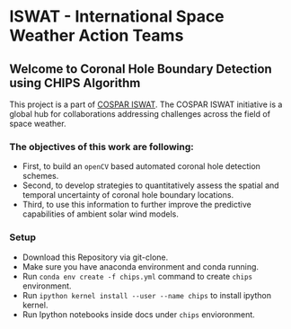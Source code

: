 # ISWAT - International Space Weather Action Teams
## Welcome to Coronal Hole Boundary Detection using CHIPS Algorithm

This project is a part of [COSPAR ISWAT](https://www.iswat-cospar.org/iswat-cospar). The COSPAR ISWAT initiative is a global hub for collaborations addressing challenges across the field of space weather.


### The objectives of this work are following: 
- First, to build an `openCV` based automated coronal hole detection schemes. 
- Second, to develop strategies to quantitatively assess the spatial and temporal uncertainty of coronal hole boundary locations. 
- Third, to use this information to further improve the predictive capabilities of ambient solar wind models.

### Setup 
- Download this Repository via git-clone.
- Make sure you have anaconda environment and conda running.
- Run `conda env create -f chips.yml` command to create `chips` environment.
- Run `ipython kernel install --user --name chips` to install ipython kernel.
- Run Ipython notebooks inside docs under `chips` envioronment.
